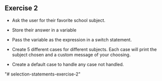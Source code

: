 ## Exercise 2

- Ask the user for their favorite school subject.

- Store their answer in a variable

- Pass the variable as the expression in a switch statement.

- Create 5 different cases for different subjects. Each case will print the subject chosen and a custom message of your choosing.

- Create a default case to handle any case not handled.


"# selection-statements-exercise-2" 
